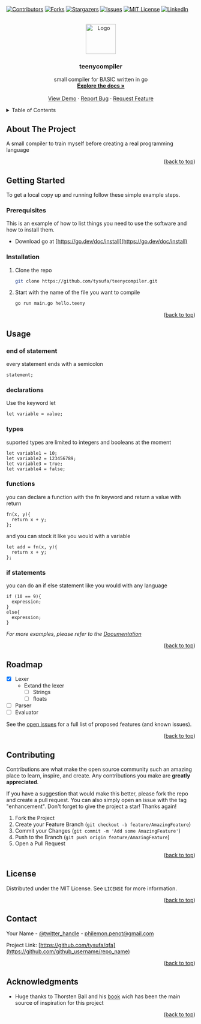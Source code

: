 <!-- Improved compatibility of back to top link: See: https://github.com/othneildrew/Best-README-Template/pull/73 -->
<a name="readme-top"></a>
<!--
*** Thanks for checking out the Best-README-Template. If you have a suggestion
*** that would make this better, please fork the repo and create a pull request
*** or simply open an issue with the tag "enhancement".
*** Don't forget to give the project a star!
*** Thanks again! Now go create something AMAZING! :D
-->



<!-- PROJECT SHIELDS -->
<!--
*** I'm using markdown "reference style" links for readability.
*** Reference links are enclosed in brackets [ ] instead of parentheses ( ).
*** See the bottom of this document for the declaration of the reference variables
*** for contributors-url, forks-url, etc. This is an optional, concise syntax you may use.
*** https://www.markdownguide.org/basic-syntax/#reference-style-links
-->
[![Contributors][contributors-shield]][contributors-url]
[![Forks][forks-shield]][forks-url]
[![Stargazers][stars-shield]][stars-url]
[![Issues][issues-shield]][issues-url]
[![MIT License][license-shield]][license-url]
[![LinkedIn][linkedin-shield]][linkedin-url]



<!-- PROJECT LOGO -->
<br />
<div align="center">
  <a href="https://github.com/tysufa/qfa">
    <img src="images/logo.png" alt="Logo" width="80" height="80">
  </a>

<h3 align="center">teenycompiler</h3>

  <p align="center">
    small compiler for BASIC written in go
    <br />
    <a href="https://github.com/tysufa/qfa"><strong>Explore the docs »</strong></a>
    <br />
    <br />
    <a href="https://github.com/tysufa/qfa">View Demo</a>
    ·
    <a href="https://github.com/tysufa/qfa/issues">Report Bug</a>
    ·
    <a href="https://github.com/tysufa/qfa/issues">Request Feature</a>
  </p>
</div>



<!-- TABLE OF CONTENTS -->
<details>
  <summary>Table of Contents</summary>
  <ol>
    <li>
      <a href="#about-the-project">About The Project</a>
    </li>
    <li>
      <a href="#getting-started">Getting Started</a>
      <ul>
        <li><a href="#prerequisites">Prerequisites</a></li>
        <li><a href="#installation">Installation</a></li>
      </ul>
    </li>
    <li><a href="#usage">Usage</a></li>
    <li><a href="#roadmap">Roadmap</a></li>
    <li><a href="#contributing">Contributing</a></li>
    <li><a href="#license">License</a></li>
    <li><a href="#contact">Contact</a></li>
    <li><a href="#acknowledgments">Acknowledgments</a></li>
  </ol>
</details>



<!-- ABOUT THE PROJECT -->
## About The Project

<!-- [![Product Name Screen Shot][product-screenshot]](https://example.com) -->

A small compiler to train myself before creating a real programming language

<p align="right">(<a href="#readme-top">back to top</a>)</p>




<!-- GETTING STARTED -->
## Getting Started

To get a local copy up and running follow these simple example steps.

### Prerequisites

This is an example of how to list things you need to use the software and how to install them.
* Download go at [https://go.dev/doc/install](https://go.dev/doc/install)

### Installation
1. Clone the repo
   ```sh
   git clone https://github.com/tysufa/teenycompiler.git
   ```
2. Start with the name of the file you want to compile
   ```sh
   go run main.go hello.teeny
   ```

<p align="right">(<a href="#readme-top">back to top</a>)</p>



<!-- USAGE EXAMPLES -->

## Usage

### end of statement
every statement ends with a semicolon
```
statement;
```

### declarations
Use the keyword let
```
let variable = value;
```
### types
suported types are limited to integers and booleans at the moment
```
let variable1 = 10;
let variable2 = 123456789;
let variable3 = true;
let variable4 = false;
```
### functions
you can declare a function with the fn keyword and return a value with return
```
fn(x, y){
  return x + y;
};
```
and you can stock it like you would with a variable
```
let add = fn(x, y){
  return x + y;
};
```
### if statements
you can do an if else statement like you would with any language
```
if (10 == 9){
  expression;
}
else{
  expression;
}
```


_For more examples, please refer to the [Documentation](https://example.com)_

<p align="right">(<a href="#readme-top">back to top</a>)</p>



<!-- ROADMAP -->
## Roadmap

- [x] Lexer
	- Extand the lexer
		- [ ] Strings
		- [ ] floats
- [ ] Parser
- [ ] Evaluator

See the [open issues](https://github.com/tysufa/qfa/issues) for a full list of proposed features (and known issues).

<p align="right">(<a href="#readme-top">back to top</a>)</p>



<!-- CONTRIBUTING -->
## Contributing

Contributions are what make the open source community such an amazing place to learn, inspire, and create. Any contributions you make are **greatly appreciated**.

If you have a suggestion that would make this better, please fork the repo and create a pull request. You can also simply open an issue with the tag "enhancement".
Don't forget to give the project a star! Thanks again!

1. Fork the Project
2. Create your Feature Branch (`git checkout -b feature/AmazingFeature`)
3. Commit your Changes (`git commit -m 'Add some AmazingFeature'`)
4. Push to the Branch (`git push origin feature/AmazingFeature`)
5. Open a Pull Request

<p align="right">(<a href="#readme-top">back to top</a>)</p>



<!-- LICENSE -->
## License

Distributed under the MIT License. See `LICENSE` for more information.

<p align="right">(<a href="#readme-top">back to top</a>)</p>



<!-- CONTACT -->
## Contact

Your Name - [@twitter_handle](https://twitter.com/twitter_handle) - philemon.penot@gmail.com

Project Link: [https://github.com/tysufa/qfa](https://github.com/github_username/repo_name)

<p align="right">(<a href="#readme-top">back to top</a>)</p>



<!-- ACKNOWLEDGMENTS -->
## Acknowledgments

* []() Huge thanks to Thorsten Ball and his [book](https://interpreterbook.com/) wich has been the main source of inspiration for this project

<p align="right">(<a href="#readme-top">back to top</a>)</p>



<!-- MARKDOWN LINKS & IMAGES -->
<!-- https://www.markdownguide.org/basic-syntax/#reference-style-links -->
[contributors-shield]: https://img.shields.io/github/contributors/tysufa/qfa.svg?style=for-the-badge
[contributors-url]: https://github.com/tysufa/qfa/graphs/contributors
[forks-shield]: https://img.shields.io/github/forks/tysufa/qfa.svg?style=for-the-badge
[forks-url]: https://github.com/tysufa/qfa/network/members
[stars-shield]: https://img.shields.io/github/stars/tysufa/qfa.svg?style=for-the-badge
[stars-url]: https://github.com/tysufa/qfa/stargazers
[issues-shield]: https://img.shields.io/github/issues/tysufa/qfa.svg?style=for-the-badge
[issues-url]: https://github.com/tysufa/qfa/issues
[license-shield]: https://img.shields.io/github/license/tysufa/qfa.svg?style=for-the-badge
[license-url]: https://github.com/tysufa/qfa/blob/master/LICENSE
[linkedin-shield]: https://img.shields.io/badge/-LinkedIn-black.svg?style=for-the-badge&logo=linkedin&colorB=555
[linkedin-url]: https://linkedin.com/in/linkedin_username
[product-screenshot]: images/screenshot.png
[Next.js]: https://img.shields.io/badge/next.js-000000?style=for-the-badge&logo=nextdotjs&logoColor=white
[Next-url]: https://nextjs.org/
[React.js]: https://img.shields.io/badge/React-20232A?style=for-the-badge&logo=react&logoColor=61DAFB
[React-url]: https://reactjs.org/
[Vue.js]: https://img.shields.io/badge/Vue.js-35495E?style=for-the-badge&logo=vuedotjs&logoColor=4FC08D
[Vue-url]: https://vuejs.org/
[Angular.io]: https://img.shields.io/badge/Angular-DD0031?style=for-the-badge&logo=angular&logoColor=white
[Angular-url]: https://angular.io/
[Svelte.dev]: https://img.shields.io/badge/Svelte-4A4A55?style=for-the-badge&logo=svelte&logoColor=FF3E00
[Svelte-url]: https://svelte.dev/
[Laravel.com]: https://img.shields.io/badge/Laravel-FF2D20?style=for-the-badge&logo=laravel&logoColor=white
[Laravel-url]: https://laravel.com
[Bootstrap.com]: https://img.shields.io/badge/Bootstrap-563D7C?style=for-the-badge&logo=bootstrap&logoColor=white
[Bootstrap-url]: https://getbootstrap.com
[JQuery.com]: https://img.shields.io/badge/jQuery-0769AD?style=for-the-badge&logo=jquery&logoColor=white
[JQuery-url]: https://jquery.com 
